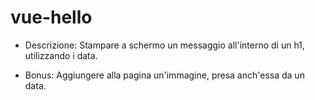 # vue-hello

- Descrizione:
Stampare a schermo un messaggio all'interno di un h1, utilizzando i data.

- Bonus:
Aggiungere alla pagina un'immagine, presa anch'essa da un data.